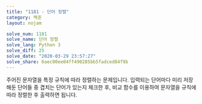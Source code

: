 ```yaml
---
title: "1181 - 단어 정렬"
category: 백준
layout: nojam

solve_num: 1181
solve_name: 단어 정렬
solve_lang: Python 3
solve_diff: 25
solve_date: "2020-03-29 23:57:27"
solve_share: 6aec00ee04ff490285bb5fadced84f9b
---
```


주어진 문자열을 특정 규칙에 따라 정렬하는 문제입니다. 입력되는 단어마다 미리 저장해둔 단어들 중 겹치는 단어가 있는지 체크한 후, 비교 함수를 이용하여 문자열을 규칙에 따라 정렬한 후 출력하면 됩니다.
